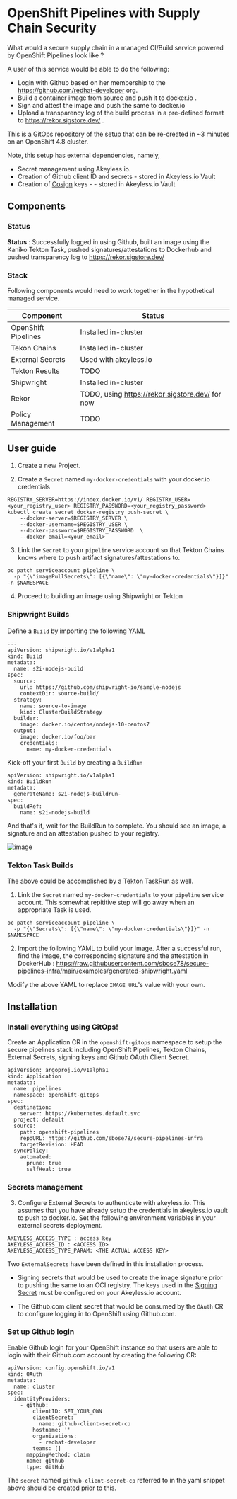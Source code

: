 # OpenShift Pipelines with Supply Chain Security

What would a secure supply chain in a managed CI/Build service powered by OpenShift Pipelines look like ?

A user of this service would be able to do the following:

* Login with Github based on her membership to the https://github.com/redhat-developer org.
* Build a container image from source and push it to docker.io .
* Sign and attest the image and push the same to docker.io
* Upload a transparency log of the build process in a pre-defined format to https://rekor.sigstore.dev/ .

This is a GitOps repository of the setup that can be re-created in ~3 minutes on an OpenShift 4.8 cluster. 

Note, this setup has external dependencies, namely,

* Secret management using Akeyless.io.
* Creation of Github client ID and secrets - stored in Akeyless.io Vault
* Creation of [Cosign](https://github.com/sigstore/cosign) keys -  - stored in Akeyless.io Vault


## Components

### Status

**Status** : Successfully logged in using Github, built an image using the Kaniko Tekton Task, pushed signatures/attestations to Dockerhub and pushed transparency log to https://rekor.sigstore.dev/


### Stack

Following components would need to work together in the hypothetical managed service. 

| Component  | Status |
| ------------- | ------------- |
| OpenShift Pipelines  | Installed in-cluster |
| Tekon Chains | Installed in-cluster |
| External Secrets | Used with akeyless.io
| Tekton Results | TODO |
| Shipwright  | Installed in-cluster  |
| Rekor | TODO, using https://rekor.sigstore.dev/ for now |
| Policy Management | TODO 


## User guide

1. Create a new Project.

2. Create a `Secret` named `my-docker-credentials` with your docker.io credentials

```
REGISTRY_SERVER=https://index.docker.io/v1/ REGISTRY_USER=<your_registry_user> REGISTRY_PASSWORD=<your_registry_password>
kubectl create secret docker-registry push-secret \
    --docker-server=$REGISTRY_SERVER \
    --docker-username=$REGISTRY_USER \
    --docker-password=$REGISTRY_PASSWORD  \
    --docker-email=<your_email>
```

3. Link the `Secret` to your `pipeline` service account so that Tekton Chains knows where to push artifact signatures/attestations to.

```
oc patch serviceaccount pipeline \
  -p "{\"imagePullSecrets\": [{\"name\": \"my-docker-credentials\"}]}" -n $NAMESPACE
```

4. Proceed to building an image using Shipwright or Tekton


### Shipwright Builds

#### 

Define a `Build` by importing the following YAML

```
---
apiVersion: shipwright.io/v1alpha1
kind: Build
metadata:
  name: s2i-nodejs-build
spec:
  source:
    url: https://github.com/shipwright-io/sample-nodejs
    contextDir: source-build/
  strategy:
    name: source-to-image
    kind: ClusterBuildStrategy
  builder:
    image: docker.io/centos/nodejs-10-centos7
  output:
    image: docker.io/foo/bar
    credentials:
      name: my-docker-credentials
```

Kick-off your first `Build` by creating a `BuildRun`

```
apiVersion: shipwright.io/v1alpha1
kind: BuildRun
metadata:
  generateName: s2i-nodejs-buildrun-
spec:
  buildRef:
    name: s2i-nodejs-build
```

And that's it, wait for the BuildRun to complete. You should see an image, a signature and an attestation pushed to your registry.


![image](https://user-images.githubusercontent.com/545280/137172847-1827201e-e31a-4f04-ab78-a633149435a5.png)



### Tekton Task Builds

The above could be accomplished by a Tekton TaskRun as well.

1. Link the `Secret` named `my-docker-credentials` to your `pipeline` service account. This somewhat repititive step will go away when an appropriate Task is used.

```
oc patch serviceaccount pipeline \
  -p "{\"Secrets\": [{\"name\": \"my-docker-credentials\"}]}" -n $NAMESPACE
```

2. Import the following YAML to build your image. After a successful run, find the image, the corresponding signature and the attestation in DockerHub : https://raw.githubusercontent.com/sbose78/secure-pipelines-infra/main/examples/generated-shipwright.yaml

Modify the above YAML to replace `IMAGE_URL`'s value with your own.



## Installation


### Install everything using GitOps!

Create an Application CR in the `openshift-gitops` namespace to setup the secure pipelines stack including OpenShift Pipelines, Tekton Chains, External Secrets, signing keys and Github OAuth Client Secret.

```
apiVersion: argoproj.io/v1alpha1
kind: Application
metadata:
  name: pipelines
  namespace: openshift-gitops
spec:
  destination:
    server: https://kubernetes.default.svc
  project: default
  source:
    path: openshift-pipelines
    repoURL: https://github.com/sbose78/secure-pipelines-infra
    targetRevision: HEAD
  syncPolicy:
    automated:
      prune: true
      selfHeal: true
```

### Secrets management

3. Configure External Secrets to authenticate with akeyless.io. This assumes that you have already setup the credentials in akeyless.io vault to push to docker.io. Set the following environment variables in your external secrets deployment.

```
AKEYLESS_ACCESS_TYPE : access_key
AKEYLESS_ACCESS_ID : <ACCESS ID>
AKEYLESS_ACCESS_TYPE_PARAM: <THE ACTUAL ACCESS KEY>

```

Two `ExternalSecrets` have been defined in this installation process.

* Signing secrets that would be used to create the image signature prior to pushing the same to an OCI registry. The keys used in the [Signing Secret](openshift-pipelines/05-signing-secrets.yaml) must be configured on your Akeyless.io account.

* The Github.com client secret that would be consumed by the `OAuth` CR to configure logging in to OpenShift using Github.com.



### Set up Github login


Enable Github login for your OpenShift instance so that users are able to login with their Github.com account by creating the following CR:

```
apiVersion: config.openshift.io/v1
kind: OAuth
metadata:
  name: cluster
spec:
  identityProviders:
    - github:
        clientID: SET_YOUR_OWN
        clientSecret:
          name: github-client-secret-cp
        hostname: ''
        organizations:
          - redhat-developer
        teams: []
      mappingMethod: claim
      name: github
      type: GitHub
```

The `secret` named `github-client-secret-cp` referred to in the yaml snippet above should be created prior to this.


